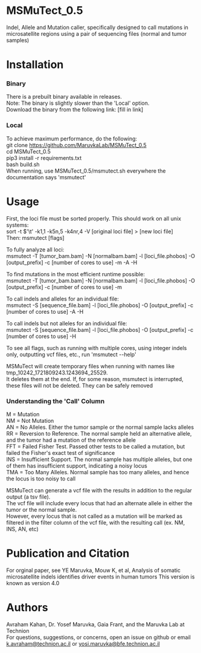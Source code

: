 # MSMuTect_0.5
Indel, Allele and Mutation caller, specifically designed to call mutations in microsatellite regions using a pair of sequencing files (normal and tumor samples)

# Installation
### Binary
There is a prebuilt binary available in releases.  
Note: The binary is slightly slower than the 'Local' option.   
Download the binary from the following link:
[fill in link]
### Local
To achieve maximum performance, do the following:  
git clone https://github.com/MaruvkaLab/MSMuTect_0.5  
cd MSMuTect_0.5  
pip3 install -r requirements.txt  
bash build.sh  
When running, use MSMuTect_0.5/msmutect.sh everywhere the documentation says 'msmutect'

# Usage
First, the loci file must be sorted properly. This should work on all unix systems:   
sort -t $'\t' -k1,1 -k5n,5 -k4nr,4 -V [original loci file] > [new loci file]    
Then: 
msmutect [flags]  
  
To fully analyze all loci:  
msmutect -T [tumor_bam.bam] -N [normalbam.bam] -l [loci_file.phobos] -O [output_prefix] -c [number of cores to use] -m -A -H  

To find mutations in the most efficient runtime possible:  
msmutect -T [tumor_bam.bam] -N [normalbam.bam] -l [loci_file.phobos] -O [output_prefix] -c [number of cores to use] -m  

To call indels and alleles for an individual file:  
msmutect -S [sequence_file.bam] -l [loci_file.phobos] -O [output_prefix] -c [number of cores to use] -A -H  

To call indels but not alleles for an individual file:  
msmutect -S [sequence_file.bam] -l [loci_file.phobos] -O [output_prefix] -c [number of cores to use] -H  

To see all flags, such as running with multiple cores, using integer indels only, outputting vcf files, etc., run 'msmutect --help'

MSMuTect will create temporary files when running with names like tmp_10242_1721809243.1243694_25529.  
It deletes them at the end. If, for some reason, msmutect is interrupted, these files will not be deleted. They can be safely removed 

### Understanding the 'Call' Column
M = Mutation  
NM = Not Mutation   
AN = No Alleles. Either the tumor sample or the normal sample lacks alleles  
RR = Reversion to Reference. The normal sample held an alternative allele, and the tumor had a mutation of the reference allele  
FFT = Failed Fisher Test. Passed other tests to be called a mutation, but failed the Fisher's exact test of significance      
INS = Insufficient Support. The normal sample has multiple alleles, but one of them has insufficient support, indicating a noisy locus  
TMA = Too Many Alleles. Normal sample has too many alleles, and hence the locus is too noisy to call    

MSMuTect can generate a vcf file with the results in addition to the regular output (a tsv file).   
The vcf file will include every locus that had an alternate allele in either the tumor or the normal sample.   
However, every locus that is not called as a mutation will be marked as filtered in the filter column of the vcf file, with the resulting call (ex. NM, INS, AN, etc)

# Publication and Citation
For orginal paper, see 
YE  Maruvka, Mouw K,  et al, Analysis of somatic microsatellite indels identifies driver events in human tumors
This version is known as version 4.0

# Authors
Avraham Kahan, Dr. Yosef Maruvka, Gaia Frant, and the Maruvka Lab at Technion  
For questions, suggestions, or concerns, open an issue on github or email k.avraham@technion.ac.il or yosi.maruvka@bfe.technion.ac.il

